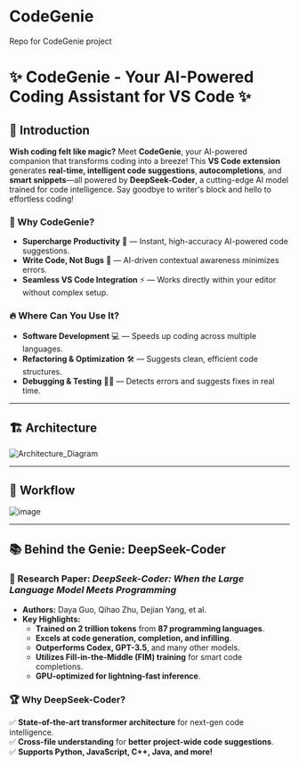 # CodeGenie
Repo for CodeGenie project


# ✨ CodeGenie - Your AI-Powered Coding Assistant for VS Code ✨

## 🚀 Introduction

**Wish coding felt like magic?** Meet **CodeGenie**, your AI-powered companion that transforms coding into a breeze! This **VS Code extension** generates **real-time, intelligent code suggestions**, **autocompletions**, and **smart snippets**—all powered by **DeepSeek-Coder**, a cutting-edge AI model trained for code intelligence. Say goodbye to writer's block and hello to effortless coding! 

### 🎯 Why CodeGenie?
- **Supercharge Productivity** 🚀 — Instant, high-accuracy AI-powered code suggestions.
- **Write Code, Not Bugs** 🐞 — AI-driven contextual awareness minimizes errors.
- **Seamless VS Code Integration** ⚡ — Works directly within your editor without complex setup.

### 🔥 Where Can You Use It?
- **Software Development** 💻 — Speeds up coding across multiple languages.
- **Refactoring & Optimization** 🛠️ — Suggests clean, efficient code structures.
- **Debugging & Testing** 🕵️‍♂️ — Detects errors and suggests fixes in real time.

---

## 🏗️ Architecture 
![Architecture_Diagram](https://github.com/user-attachments/assets/e09def6c-a246-4a13-91e9-9c4de080478f)

---

## 🔄 Workflow
![image](https://github.com/user-attachments/assets/8e46f71b-f879-4e76-91a6-5beb114baee5)

---

## 📚 Behind the Genie: DeepSeek-Coder
### 🔹 Research Paper: *DeepSeek-Coder: When the Large Language Model Meets Programming*
- **Authors:** Daya Guo, Qihao Zhu, Dejian Yang, et al.
- **Key Highlights:**
  - **Trained on 2 trillion tokens** from **87 programming languages**.
  - **Excels at code generation, completion, and infilling**.
  - **Outperforms Codex, GPT-3.5**, and many other models.
  - **Utilizes Fill-in-the-Middle (FIM) training** for smart code completions.
  - **GPU-optimized for lightning-fast inference**.

### 🏆 Why DeepSeek-Coder?
✅ **State-of-the-art transformer architecture** for next-gen code intelligence.  
✅ **Cross-file understanding** for **better project-wide code suggestions**.  
✅ **Supports Python, JavaScript, C++, Java, and more!**
